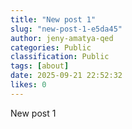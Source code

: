 ```yaml
---
title: "New post 1"
slug: "new-post-1-e5da45"
author: jeny-amatya-qed
categories: Public
classification: Public
tags: [about]
date: 2025-09-21 22:52:32 
likes: 0
---
```


New post 1